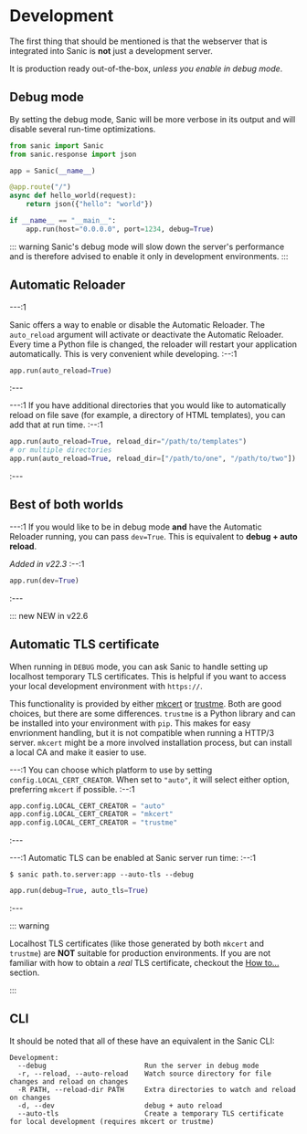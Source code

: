 # Development

The first thing that should be mentioned is that the webserver that is integrated into Sanic is **not** just a development server. 

It is production ready out-of-the-box, *unless you enable in debug mode*.

## Debug mode

By setting the debug mode, Sanic will be more verbose in its output and will disable several run-time optimizations.

```python
from sanic import Sanic
from sanic.response import json

app = Sanic(__name__)

@app.route("/")
async def hello_world(request):
    return json({"hello": "world"})

if __name__ == "__main__":
    app.run(host="0.0.0.0", port=1234, debug=True)
```

::: warning
Sanic's debug mode will slow down the server's performance and is therefore advised to enable it only in development environments.
:::
## Automatic Reloader

---:1

Sanic offers a way to enable or disable the Automatic Reloader. The `auto_reload` argument will activate or deactivate the Automatic Reloader. Every time a Python file is changed, the reloader will restart your application automatically. This is very convenient while developing.
:--:1
```python
app.run(auto_reload=True)
```
:---

---:1
If you have additional directories that you would like to automatically reload on file save (for example, a directory of HTML templates), you can add that at run time.
:--:1
```python
app.run(auto_reload=True, reload_dir="/path/to/templates")
# or multiple directories
app.run(auto_reload=True, reload_dir=["/path/to/one", "/path/to/two"])
```
:---

## Best of both worlds
---:1
If you would like to be in debug mode **and** have the Automatic Reloader running, you can pass `dev=True`. This is equivalent to **debug + auto reload**.

*Added in v22.3*
:--:1
```python
app.run(dev=True)
```
:---


::: new NEW in v22.6
## Automatic TLS certificate

When running in `DEBUG` mode, you can ask Sanic to handle setting up localhost temporary TLS certificates. This is helpful if you want to access your local development environment with `https://`.

This functionality is provided by either [mkcert](https://github.com/FiloSottile/mkcert) or [trustme](https://github.com/python-trio/trustme). Both are good choices, but there are some differences. `trustme` is a Python library and can be installed into your environment with `pip`. This makes for easy envrionment handling, but it is not compatible when running a HTTP/3 server. `mkcert` might be a more involved installation process, but can install a local CA and make it easier to use.

---:1
You can choose which platform to use by setting `config.LOCAL_CERT_CREATOR`. When set to `"auto"`, it will select either option, preferring `mkcert` if possible.
:--:1
```python
app.config.LOCAL_CERT_CREATOR = "auto"
app.config.LOCAL_CERT_CREATOR = "mkcert"
app.config.LOCAL_CERT_CREATOR = "trustme"
```
:---


---:1
Automatic TLS can be enabled at Sanic server run time:
:--:1
```
$ sanic path.to.server:app --auto-tls --debug
```

```python
app.run(debug=True, auto_tls=True)
```
:---

::: warning

Localhost TLS certificates (like those generated by both `mkcert` and `trustme`) are **NOT** suitable for production environments. If you are not familiar with how to obtain a *real* TLS certificate, checkout the [How to...](../how-to/tls.md) section.

:::

## CLI

It should be noted that all of these have an equivalent in the Sanic CLI:

```
Development:
  --debug                        Run the server in debug mode
  -r, --reload, --auto-reload    Watch source directory for file changes and reload on changes
  -R PATH, --reload-dir PATH     Extra directories to watch and reload on changes
  -d, --dev                      debug + auto reload
  --auto-tls                     Create a temporary TLS certificate for local development (requires mkcert or trustme)
```
